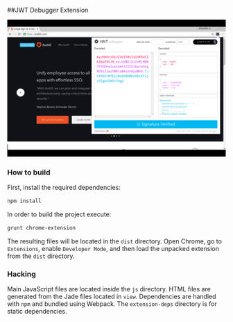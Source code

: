 ##JWT Debugger Extension

![JWT Debugger screenshot](/publishing/screenshot-1.png?raw=true)

### How to build
First, install the required dependencies:

```sh
npm install
```

In order to build the project execute:

```sh
grunt chrome-extension
```

The resulting files will be located in the ```dist``` directory. Open Chrome, go to ```Extensions```, enable ```Developer Mode```, and then load the unpacked extension from the ```dist``` directory.

### Hacking
Main JavaScript files are located inside the ```js``` directory.
HTML files are generated from the Jade files located in ```view```.
Dependencies are handled with ```npm``` and bundled using Webpack.
The ```extension-deps``` directory is for static dependencies.
